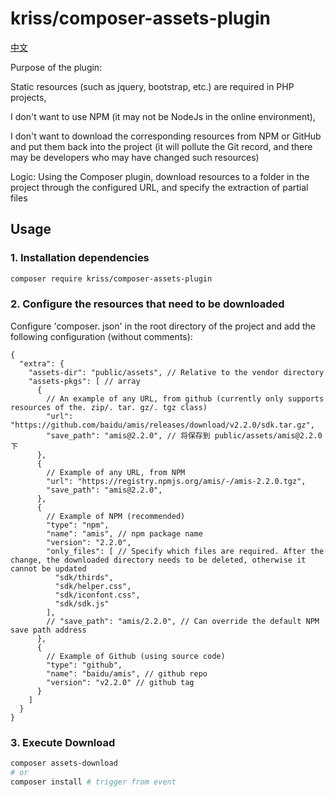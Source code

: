 # kriss/composer-assets-plugin

[中文](./README_CN.md)

Purpose of the plugin:

Static resources (such as jquery, bootstrap, etc.) are required in PHP projects,

I don't want to use NPM (it may not be NodeJs in the online environment),

I don't want to download the corresponding resources from NPM or GitHub and put them back into the project (it will pollute the Git record, and there may be developers who may have changed such resources)


Logic: Using the Composer plugin, download resources to a folder in the project through the configured URL, and specify the extraction of partial files

## Usage

### 1. Installation dependencies

```bash
composer require kriss/composer-assets-plugin
```

### 2. Configure the resources that need to be downloaded

Configure 'composer. json' in the root directory of the project and add the following configuration (without comments):

```json5
{
  "extra": {
    "assets-dir": "public/assets", // Relative to the vendor directory
    "assets-pkgs": [ // array
      {
        // An example of any URL, from github (currently only supports resources of the. zip/. tar. gz/. tgz class)
        "url": "https://github.com/baidu/amis/releases/download/v2.2.0/sdk.tar.gz",
        "save_path": "amis@2.2.0", // 将保存到 public/assets/amis@2.2.0 下
      },
      {
        // Example of any URL, from NPM
        "url": "https://registry.npmjs.org/amis/-/amis-2.2.0.tgz",
        "save_path": "amis@2.2.0",
      },
      {
        // Example of NPM (recommended)
        "type": "npm",
        "name": "amis", // npm package name
        "version": "2.2.0",
        "only_files": [ // Specify which files are required. After the change, the downloaded directory needs to be deleted, otherwise it cannot be updated
          "sdk/thirds",
          "sdk/helper.css",
          "sdk/iconfont.css",
          "sdk/sdk.js"
        ],
        // "save_path": "amis/2.2.0", // Can override the default NPM save path address
      },
      {
        // Example of Github (using source code)
        "type": "github",
        "name": "baidu/amis", // github repo
        "version": "v2.2.0" // github tag
      }
    ]
  }
}
```

### 3. Execute Download

```bash
composer assets-download
# or
composer install # trigger from event
```

